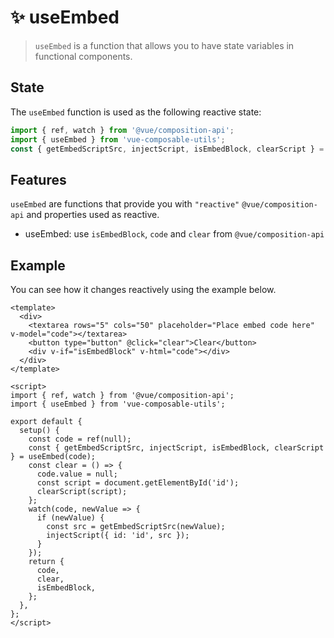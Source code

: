 # :sparkles: useEmbed

> `useEmbed` is a function that allows you to have state variables in functional components.

## State

The `useEmbed` function is used as the following reactive state:

```js
import { ref, watch } from '@vue/composition-api';
import { useEmbed } from 'vue-composable-utils';
const { getEmbedScriptSrc, injectScript, isEmbedBlock, clearScript } = useEmbed(code);
```

## Features

`useEmbed` are functions that provide you with `"reactive"` `@vue/composition-api` and properties used as reactive.

- useEmbed: use `isEmbedBlock`, `code` and `clear` from `@vue/composition-api`

## Example

You can see how it changes reactively using the example below.

```vue
<template>
  <div>
    <textarea rows="5" cols="50" placeholder="Place embed code here" v-model="code"></textarea>
    <button type="button" @click="clear">Clear</button>
    <div v-if="isEmbedBlock" v-html="code"></div>
  </div>
</template>

<script>
import { ref, watch } from '@vue/composition-api';
import { useEmbed } from 'vue-composable-utils';

export default {
  setup() {
    const code = ref(null);
    const { getEmbedScriptSrc, injectScript, isEmbedBlock, clearScript } = useEmbed(code);
    const clear = () => {
      code.value = null;
      const script = document.getElementById('id');
      clearScript(script);
    };
    watch(code, newValue => {
      if (newValue) {
        const src = getEmbedScriptSrc(newValue);
        injectScript({ id: 'id', src });
      }
    });
    return {
      code,
      clear,
      isEmbedBlock,
    };
  },
};
</script>
```

<ToggleDarkMode/>
